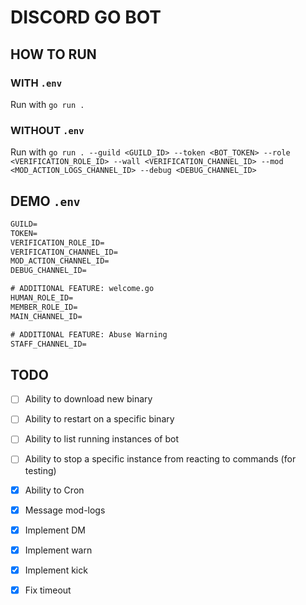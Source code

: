 # DISCORD GO BOT

## HOW TO RUN

### WITH `.env`

Run with `go run .`

### WITHOUT `.env`

Run with `go run . --guild <GUILD_ID> --token <BOT_TOKEN> --role
 <VERIFICATION_ROLE_ID> --wall <VERIFICATION_CHANNEL_ID> --mod <MOD_ACTION_LOGS_CHANNEL_ID> --debug <DEBUG_CHANNEL_ID>`

## DEMO `.env`

```txt
GUILD=
TOKEN=
VERIFICATION_ROLE_ID=
VERIFICATION_CHANNEL_ID=
MOD_ACTION_CHANNEL_ID=
DEBUG_CHANNEL_ID=

# ADDITIONAL FEATURE: welcome.go
HUMAN_ROLE_ID=
MEMBER_ROLE_ID=
MAIN_CHANNEL_ID=

# ADDITIONAL FEATURE: Abuse Warning
STAFF_CHANNEL_ID=
```

## TODO

- [ ] Ability to download new binary
- [ ] Ability to restart on a specific binary
- [ ] Ability to list running instances of bot
- [ ] Ability to stop a specific instance from reacting to commands (for testing)

- [x] Ability to Cron
- [x] Message mod-logs
- [x] Implement DM
- [x] Implement warn
- [x] Implement kick
- [x] Fix timeout
